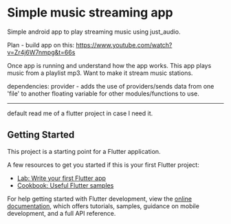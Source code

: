 # Simple music streaming app

Simple android app to play streaming music using just_audio.

Plan - build app on this:
https://www.youtube.com/watch?v=Zr4j6W7nmpg&t=66s

Once app is running and understand how the app works.
This app plays music from a playlist mp3. Want to make it stream music stations.


dependencies:
provider - adds the use of providers/sends data from one 'file' to another
           floating variable for other modules/functions to use.



--------------------------------------------------------

default read me of a flutter project in case I need it.

## Getting Started

This project is a starting point for a Flutter application.

A few resources to get you started if this is your first Flutter project:

- [Lab: Write your first Flutter app](https://docs.flutter.dev/get-started/codelab)
- [Cookbook: Useful Flutter samples](https://docs.flutter.dev/cookbook)

For help getting started with Flutter development, view the
[online documentation](https://docs.flutter.dev/), which offers tutorials,
samples, guidance on mobile development, and a full API reference.
